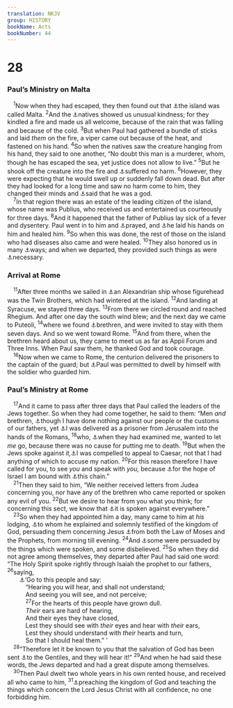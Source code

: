 ```yaml
---
translation: NKJV
group: HISTORY
bookName: Acts 
bookNumber: 44
---
```


<div class="title"><h1>28</h1><h3>Paul’s Ministry on Malta</h3></div>
<span class="verse cong_28_1"> <sup>1</sup>Now when they had escaped, they then found out that <a data-toggle="tooltip" data-placement="bottom" title="Acts 27:26">⚓</a>the island was called Malta. </span>
<span class="verse cong_28_2"><sup>2</sup>And the <a data-toggle="tooltip" data-placement="bottom" title="Acts 28:4; Rom. 1:14; 1 Cor. 14:11; Col. 3:11">⚓</a>natives showed us unusual kindness; for they kindled a fire and made us all welcome, because of the rain that was falling and because of the cold. </span>
<span class="verse cong_28_3"><sup>3</sup>But when Paul had gathered a bundle of sticks and laid <i>them</i> on the fire, a viper came out because of the heat, and fastened on his hand. </span>
<span class="verse cong_28_4"><sup>4</sup>So when the natives saw the creature hanging from his hand, they said to one another, “No doubt this man is a murderer, whom, though he has escaped the sea, yet justice does not allow to live.” </span>
<span class="verse cong_28_5"><sup>5</sup>But he shook off the creature into the fire and <a data-toggle="tooltip" data-placement="bottom" title="Mark 16:18; Luke 10:19">⚓</a>suffered no harm. </span>
<span class="verse cong_28_6"><sup>6</sup>However, they were expecting that he would swell up or suddenly fall down dead. But after they had looked for a long time and saw no harm come to him, they changed their minds and <a data-toggle="tooltip" data-placement="bottom" title="Acts 12:22; 14:11">⚓</a>said that he was a god.<br/></span>
<span class="verse cong_28_7"> <sup>7</sup>In that region there was an estate of the leading citizen of the island, whose name was Publius, who received us and entertained us courteously for three days. </span>
<span class="verse cong_28_8"><sup>8</sup>And it happened that the father of Publius lay sick of a fever and dysentery. Paul went in to him and <a data-toggle="tooltip" data-placement="bottom" title="Acts 9:40; (James 5:14, 15)">⚓</a>prayed, and <a data-toggle="tooltip" data-placement="bottom" title="Matt. 9:18; Mark 5:23; 6:5; 7:32; 16:18; Luke 4:40; Acts 19:11, 12; (1 Cor. 12:9, 28)">⚓</a>he laid his hands on him and healed him. </span>
<span class="verse cong_28_9"><sup>9</sup>So when this was done, the rest of those on the island who had diseases also came and were healed. </span>
<span class="verse cong_28_10"><sup>10</sup>They also honored us in many <a data-toggle="tooltip" data-placement="bottom" title="Matt. 15:6; 1 Tim. 5:17">⚓</a>ways; and when we departed, they provided such things as were <a data-toggle="tooltip" data-placement="bottom" title="(Phil. 4:19)">⚓</a>necessary.<br/></span>
<div class="title"><h3>Arrival at Rome</h3></div>
<span class="verse cong_28_11"> <sup>11</sup>After three months we sailed in <a data-toggle="tooltip" data-placement="bottom" title="Acts 27:6">⚓</a>an Alexandrian ship whose figurehead was the Twin Brothers, which had wintered at the island. </span>
<span class="verse cong_28_12"><sup>12</sup>And landing at Syracuse, we stayed three days. </span>
<span class="verse cong_28_13"><sup>13</sup>From there we circled round and reached Rhegium. And after one day the south wind blew; and the next day we came to Puteoli, </span>
<span class="verse cong_28_14"><sup>14</sup>where we found <a data-toggle="tooltip" data-placement="bottom" title="Rom. 1:8">⚓</a>brethren, and were invited to stay with them seven days. And so we went toward Rome. </span>
<span class="verse cong_28_15"><sup>15</sup>And from there, when the brethren heard about us, they came to meet us as far as Appii Forum and Three Inns. When Paul saw them, he thanked God and took courage.<br/></span>
<span class="verse cong_28_16"> <sup>16</sup>Now when we came to Rome, the centurion delivered the prisoners to the captain of the guard; but <a data-toggle="tooltip" data-placement="bottom" title="Acts 23:11; 24:25; 27:3">⚓</a>Paul was permitted to dwell by himself with the soldier who guarded him.<br/></span>
<div class="title"><h3>Paul’s Ministry at Rome</h3></div>
<span class="verse cong_28_17"> <sup>17</sup>And it came to pass after three days that Paul called the leaders of the Jews together. So when they had come together, he said to them: “Men <i>and</i> brethren, <a data-toggle="tooltip" data-placement="bottom" title="Acts 23:29; 24:12, 13; 26:31">⚓</a>though I have done nothing against our people or the customs of our fathers, yet <a data-toggle="tooltip" data-placement="bottom" title="Acts 21:33">⚓</a>I was delivered as a prisoner from Jerusalem into the hands of the Romans, </span>
<span class="verse cong_28_18"><sup>18</sup>who, <a data-toggle="tooltip" data-placement="bottom" title="Acts 22:24; 24:10; 25:8; 26:32">⚓</a>when they had examined me, wanted to let <i>me</i> go, because there was no cause for putting me to death. </span>
<span class="verse cong_28_19"><sup>19</sup>But when the Jews spoke against <i>it,</i><a data-toggle="tooltip" data-placement="bottom" title="Acts 25:11, 21, 25">⚓</a>I was compelled to appeal to Caesar, not that I had anything of which to accuse my nation. </span>
<span class="verse cong_28_20"><sup>20</sup>For this reason therefore I have called for you, to see <i>you</i> and speak with <i>you,</i> because <a data-toggle="tooltip" data-placement="bottom" title="Acts 26:6, 7">⚓</a>for the hope of Israel I am bound with <a data-toggle="tooltip" data-placement="bottom" title="Acts 26:29; Eph. 3:1; 4:1; 6:20; 2 Tim. 1:8, 16; Philem. 10, 13">⚓</a>this chain.”<br/></span>
<span class="verse cong_28_21"> <sup>21</sup>Then they said to him, “We neither received letters from Judea concerning you, nor have any of the brethren who came reported or spoken any evil of you. </span>
<span class="verse cong_28_22"><sup>22</sup>But we desire to hear from you what you think; for concerning this sect, we know that <a data-toggle="tooltip" data-placement="bottom" title="Luke 2:34; Acts 24:5, 14; (1 Pet. 2:12; 3:16; 4:14, 16)">⚓</a>it is spoken against everywhere.”<br/></span>
<span class="verse cong_28_23"> <sup>23</sup>So when they had appointed him a day, many came to him at <i>his</i> lodging, <a data-toggle="tooltip" data-placement="bottom" title="Luke 24:27; (Acts 17:3; 19:8)">⚓</a>to whom he explained and solemnly testified of the kingdom of God, persuading them concerning Jesus <a data-toggle="tooltip" data-placement="bottom" title="Acts 26:6, 22">⚓</a>from both the Law of Moses and the Prophets, from morning till evening. </span>
<span class="verse cong_28_24"><sup>24</sup>And <a data-toggle="tooltip" data-placement="bottom" title="Acts 14:4; 19:9">⚓</a>some were persuaded by the things which were spoken, and some disbelieved. </span>
<span class="verse cong_28_25"><sup>25</sup>So when they did not agree among themselves, they departed after Paul had said one word: “The Holy Spirit spoke rightly through Isaiah the prophet to our fathers, </span>
<span class="verse cong_28_26"><sup>26</sup>saying,<br/>  <a data-toggle="tooltip" data-placement="bottom" title="Is. 6:9, 10; Jer. 5:21; Ezek. 12:2; Matt. 13:14, 15; Mark 4:12; Luke 8:10; John 12:40, 41; Rom. 11:8">⚓</a>‘Go to this people and say:<br/>   “Hearing you will hear, and shall not understand;<br/>   And seeing you will see, and not perceive;<br/></span>
<span class="verse cong_28_27">   <sup>27</sup>For the hearts of this people have grown dull.<br/>   <i>Their</i> ears are hard of hearing,<br/>   And their eyes they have closed,<br/>   Lest they should see with <i>their</i> eyes and hear with <i>their</i> ears,<br/>   Lest they should understand with <i>their</i> hearts and turn,<br/>   So that I should heal them.” ’<br/></span>
<span class="verse cong_28_28"> <sup>28</sup>“Therefore let it be known to you that the salvation of God has been sent <a data-toggle="tooltip" data-placement="bottom" title="Is. 42:1, 6; 49:6; Matt. 21:41; Luke 2:32; Rom. 11:11">⚓</a>to the Gentiles, and they will hear it!” </span>
<span class="verse cong_28_29"><sup>29</sup>And when he had said these words, the Jews departed and had a great dispute among themselves.<br/></span>
<span class="verse cong_28_30"> <sup>30</sup>Then Paul dwelt two whole years in his own rented house, and received all who came to him, </span>
<span class="verse cong_28_31"><sup>31</sup><a data-toggle="tooltip" data-placement="bottom" title="Acts 4:31; Eph. 6:19">⚓</a>preaching the kingdom of God and teaching the things which concern the Lord Jesus Christ with all confidence, no one forbidding him.<br/></span>
